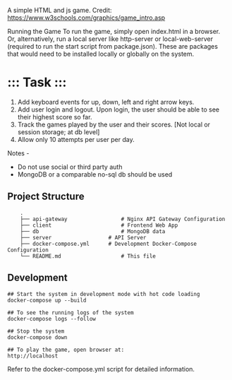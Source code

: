 A simple HTML and js game.
Credit: https://www.w3schools.com/graphics/game_intro.asp


Running the Game
To run the game, simply open index.html in a browser. Or, alternatively, run a local server like http-server or local-web-server (required to run the start script from package.json). These are packages that would need to be installed locally or globally on the system.

::: Task :::
============

1. Add keyboard events for up, down, left and right arrow keys.
2. Add user login and logout. Upon login, the user should be able to see their highest score so far.
3. Track the games played by the user and their scores. [Not local or session storage; at db level]
4. Allow only 10 attempts per user per day.

Notes -
* Do not use social or third party auth
* MongoDB or a comparable no-sql db should be used

## Project Structure 

```
	.
	├── api-gateway                 # Nginx API Gateway Configuration
	├── client             	        # Frontend Web App
	├── db                          # MongoDB data
	├── server      	        # API Server
	├── docker-compose.yml		# Development Docker-Compose Configuration
	└── README.md	                # This file
```



## Development
```	
## Start the system in development mode with hot code loading
docker-compose up --build

## To see the running logs of the system
docker-compose logs --follow

## Stop the system
docker-compose down

## To play the game, open browser at: 
http://localhost

```
Refer to the docker-compose.yml script for detailed information.